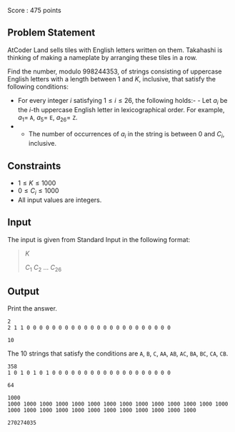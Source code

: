 Score : $475$ points

## Problem Statement

AtCoder Land sells tiles with English letters written on them. Takahashi is thinking of making a nameplate by arranging these tiles in a row.

Find the number, modulo $998244353$, of strings consisting of uppercase English letters with a length between $1$ and $K$, inclusive, that satisfy the following conditions:

- For every integer $i$ satisfying $1 \leq i \leq 26$, the following holds:-   - Let $a_i$ be the $i$-th uppercase English letter in lexicographical order. For example, $a_1 =$ `A`, $a_5 =$ `E`, $a_{26} =$ `Z`.
-   - The number of occurrences of $a_i$ in the string is between $0$ and $C_i$, inclusive.

## Constraints

- $1 \leq K \leq 1000$
- $0 \leq C_i \leq 1000$
- All input values are integers.

## Input

The input is given from Standard Input in the following format:

> $K$
> 
> $C_1$ $C_2$ $\ldots$ $C_{26}$

## Output

Print the answer.

```input1
2
2 1 1 0 0 0 0 0 0 0 0 0 0 0 0 0 0 0 0 0 0 0 0 0 0 0
```

```output1
10
```

The $10$ strings that satisfy the conditions are `A`, `B`, `C`, `AA`, `AB`, `AC`, `BA`, `BC`, `CA`, `CB`.

```input2
358
1 0 1 0 1 0 1 0 0 0 0 0 0 0 0 0 0 0 0 0 0 0 0 0 0 0
```

```output2
64
```

```input3
1000
1000 1000 1000 1000 1000 1000 1000 1000 1000 1000 1000 1000 1000 1000 1000 1000 1000 1000 1000 1000 1000 1000 1000 1000 1000 1000
```

```output3
270274035
```
